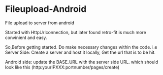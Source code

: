 # Fileupload-Android
File upload to server from android

 Started with HttpUrlconnection, but later found retro-fit is much more convinient and easy.  

 So,Before getting started. Do make necessary changes within the code. i.e 
   Server Side: Create a server and host it locally, Get the url that is to be hit.
    
   Android side: update the BASE_URL with the server side URL. which should look like this (http:yourIPXXX:portnumber/pages/create)
 

